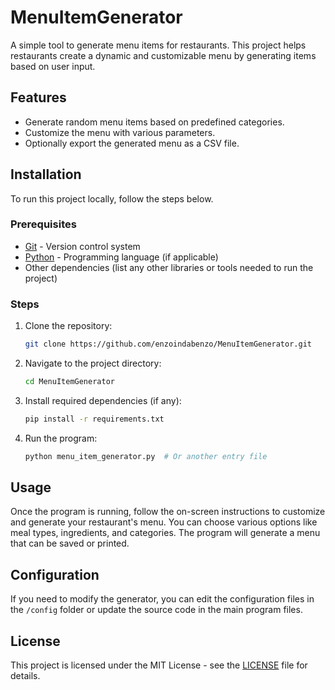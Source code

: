 # MenuItemGenerator


A simple tool to generate menu items for restaurants. This project helps restaurants create a dynamic and customizable menu by generating items based on user input.

## Features

- Generate random menu items based on predefined categories.
- Customize the menu with various parameters.
- Optionally export the generated menu as a CSV file.

## Installation

To run this project locally, follow the steps below.

### Prerequisites

- [Git](https://git-scm.com/) - Version control system
- [Python](https://www.python.org/) - Programming language (if applicable)
- Other dependencies (list any other libraries or tools needed to run the project)

### Steps

1. Clone the repository:
    ```bash
    git clone https://github.com/enzoindabenzo/MenuItemGenerator.git
    ```

2. Navigate to the project directory:
    ```bash
    cd MenuItemGenerator
    ```

3. Install required dependencies (if any):
    ```bash
    pip install -r requirements.txt
    ```

4. Run the program:
    ```bash
    python menu_item_generator.py  # Or another entry file
    ```

## Usage

Once the program is running, follow the on-screen instructions to customize and generate your restaurant's menu. You can choose various options like meal types, ingredients, and categories. The program will generate a menu that can be saved or printed.

## Configuration

If you need to modify the generator, you can edit the configuration files in the `/config` folder or update the source code in the main program files.

## License

This project is licensed under the MIT License - see the [LICENSE](LICENSE) file for details.
